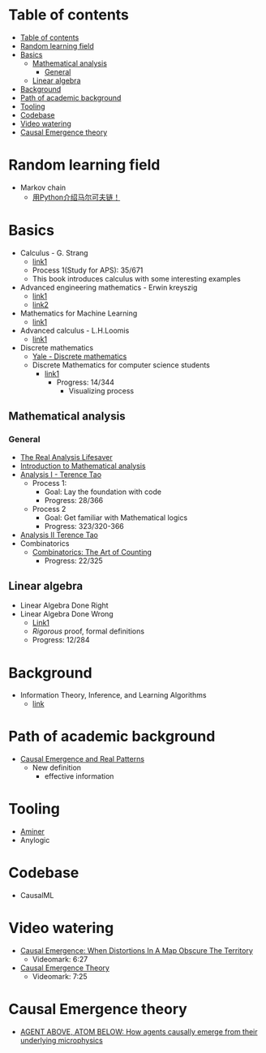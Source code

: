 # Table of contents
- [Table of contents](#table-of-contents)
- [Random learning field](#random-learning-field)
- [Basics](#basics)
  - [Mathematical analysis](#mathematical-analysis)
    - [General](#general)
  - [Linear algebra](#linear-algebra)
- [Background](#background)
- [Path of academic background](#path-of-academic-background)
- [Tooling](#tooling)
- [Codebase](#codebase)
- [Video watering](#video-watering)
- [Causal Emergence theory](#causal-emergence-theory)

# Random learning field
- Markov chain
  - [用Python介绍马尔可夫链！](https://www.youtube.com/watch?v=WT6jI8UgROI)

# Basics
- Calculus - G. Strang
  - [link1](https://ocw.mit.edu/ans7870/resources/Strang/Edited/Calculus/Calculus.pdf)
  - Process 1(Study for APS): 35/671
  - This book introduces calculus with some interesting examples
- Advanced engineering mathematics - Erwin kreyszig  
  - [link1](https://soaneemrana.org/onewebmedia/ADVANCED%20ENGINEERING%20MATHEMATICS%20BY%20ERWIN%20ERESZIG1.pdf)
  - [link2](http://webpages.ius$$t.ac.ir/jazbi/books/10Edition-ErwinKreyszig-AdvancedEngineeringMathematics.pdf)
- Mathematics for Machine Learning
  - [link1](https://mml-book.github.io/book/mml-book.pdf)
- Advanced calculus - L.H.Loomis
  - [link1](http://people.math.harvard.edu/~shlomo/docs/Advanced_Calculus.pdf)
- Discrete mathematics
  - [Yale - Discrete mathematics](https://cims.nyu.edu/~regev/teaching/discrete_math_fall_2005/dmbook.pdf)
  - Discrete Mathematics for computer science students
    - [link1](https://www.kth.se/social/files/557ec6b0f27654784e263d66/fullbook.pdf)
      - Progress: 14/344
        - Visualizing process

## Mathematical analysis
### General
- [The Real Analysis Lifesaver](http://assets.press.princeton.edu/chapters/s10825.pdf)
- [Introduction to Mathematical analysis](https://maths-people.anu.edu.au/~john/Assets/Lecture%20Notes/B21H_97.pdf)
- [Analysis I - Terence Tao](https://lms.umb.sk/pluginfile.php/111477/mod_page/content/5/TerenceTao_Analysis.I.Third.Edition.pdf)
  - Process 1:
    - Goal: Lay the foundation with code
    - Progress: 28/366
  - Process 2
    - Goal: Get familiar with Mathematical logics
    - Progress: 323/320-366
- [Analysis II Terence Tao](https://github.com/WMX567/Math-learning/blob/master/Analysis%20II%20Terence%20Tao.pdf)
- Combinatorics
  - [Combinatorics: The Art of Counting](https://users.math.msu.edu/users/bsagan/Books/Aoc/final.pdf)
    - Progress: 22/325
## Linear algebra
- Linear Algebra Done Right
- Linear Algebra Done Wrong
  - [Link1](https://www.math.brown.edu/~treil/papers/LADW/LADW-2014-09.pdf)
  - *Rigorous* proof, formal definitions
  - Progress: 12/284

# Background
- Information Theory, Inference, and Learning Algorithms
  - [link](https://www.inference.org.uk/itprnn/book.pdf)

# Path of academic background
- [Causal Emergence and Real Patterns](http://philsci-archive.pitt.edu/17043/1/Dewhurst%202020%20-%20Causal%20Emergence%20and%20Real%20Patterns.pdf)
  - New definition
    - effective information

# Tooling
- [Aminer](https://www.aminer.org/)
- Anylogic
# Codebase
- CausalML

# Video watering
- [Causal Emergence: When Distortions In A Map Obscure The Territory](https://www.youtube.com/watch?v=WFLffd3AGJ8)
  - Videomark: 6:27
- [Causal Emergence Theory](https://www.youtube.com/watch?v=u0UUz2oImdE)
  - Videomark: 7:25


# Causal Emergence theory
- [AGENT ABOVE,	ATOM BELOW: How	agents causally emerge from their underlying	microphysics](https://uberty.org/wp-content/uploads/2017/05/Hoel_FQXi_EPH_wandering_goa.pdf)